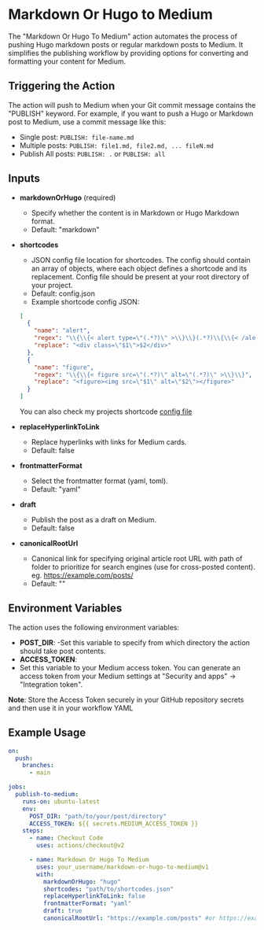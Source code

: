 # Markdown Or Hugo to Medium

The "Markdown Or Hugo To Medium" action automates the process of pushing Hugo markdown posts or regular markdown posts to Medium. It simplifies the publishing workflow by providing options for converting and formatting your content for Medium.

## Triggering the Action

The action will push to Medium when your Git commit message contains the "PUBLISH" keyword. For example, if you want to push a Hugo or Markdown post to Medium, use a commit message like this:

- Single post: `PUBLISH: file-name.md`
- Multiple posts: `PUBLISH: file1.md, file2.md, ... fileN.md`
- Publish All posts: `PUBLISH: .` or `PUBLISH: all`

## Inputs

- **markdownOrHugo** (required)
  - Specify whether the content is in Markdown or Hugo Markdown format.
  - Default: "markdown"
- **shortcodes**

  - JSON config file location for shortcodes. The config should contain an array of objects, where each object defines a shortcode and its replacement. Config file should be present at your root directory of your project.
  - Default: config.json
  - Example shortcode config JSON:

  ```json
  [
    {
      "name": "alert",
      "regex": "\\{\\{< alert type=\"(.*?)\" >\\}\\}(.*?)\\{\\{< /alert >\\}\\}",
      "replace": "<div class=\"$1\">$2</div>"
    },
    {
      "name": "figure",
      "regex": "\\{\\{< figure src=\"(.*?)\" alt=\"(.*?)\" >\\}\\}",
      "replace": "<figure><img src=\"$1\" alt=\"$2\"></figure>"
    }
  ]
  ```

  You can also check my projects shortcode [config file](https://github.com/imrushi/imrushi.github.io/blob/main/shortcodes.json)

- **replaceHyperlinkToLink**
  - Replace hyperlinks with links for Medium cards.
  - Default: false
- **frontmatterFormat**
  - Select the frontmatter format (yaml, toml).
  - Default: "yaml"
- **draft**
  - Publish the post as a draft on Medium.
  - Default: false
- **canonicalRootUrl**
  - Canonical link for specifying original article root URL with path of folder to prioritize for search engines (use for cross-posted content). eg. https://example.com/posts/
  - Default: ""

## Environment Variables

The action uses the following environment variables:

- **POST_DIR**:
  -Set this variable to specify from which directory the action should take post contents.
- **ACCESS_TOKEN**:
- Set this variable to your Medium access token. You can generate an access token from your Medium settings at "Security and apps" -> "Integration token".

**Note**: Store the Access Token securely in your GitHub repository secrets and then use it in your workflow YAML

## Example Usage

```yaml
on:
  push:
    branches:
      - main

jobs:
  publish-to-medium:
    runs-on: ubuntu-latest
    env:
      POST_DIR: "path/to/your/post/directory"
      ACCESS_TOKEN: ${{ secrets.MEDIUM_ACCESS_TOKEN }}
    steps:
      - name: Checkout Code
        uses: actions/checkout@v2

      - name: Markdown Or Hugo To Medium
        uses: your_username/markdown-or-hugo-to-medium@v1
        with:
          markdownOrHugo: "hugo"
          shortcodes: "path/to/shortcodes.json"
          replaceHyperlinkToLink: false
          frontmatterFormat: "yaml"
          draft: true
          canonicalRootUrl: "https://example.com/posts" #or https://example.com
```
